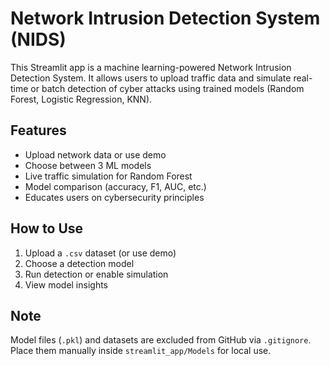 # Network Intrusion Detection System (NIDS)

This Streamlit app is a machine learning-powered Network Intrusion Detection System. It allows users to upload traffic data and simulate real-time or batch detection of cyber attacks using trained models (Random Forest, Logistic Regression, KNN).

## Features

-  Upload network data or use demo
-  Choose between 3 ML models
-  Live traffic simulation for Random Forest
-  Model comparison (accuracy, F1, AUC, etc.)
-  Educates users on cybersecurity principles

## How to Use

1. Upload a `.csv` dataset (or use demo)
2. Choose a detection model
3. Run detection or enable simulation
4. View model insights

## Note
Model files (`.pkl`) and datasets are excluded from GitHub via `.gitignore`. Place them manually inside `streamlit_app/Models` for local use.
